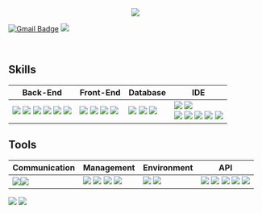 <div align=center>
  <img src = "https://capsule-render.vercel.app/api?type=waving&height=300&color=gradient&text=JeongKeun-Park"/>
</div>

[![Gmail Badge](https://img.shields.io/badge/Gmail-D14836?style=Social&logo=gmail&logoColor=white&link=mailto:parkjk9425@gmail.com)](mailto:parkjk9425@gmail.com) <span><a href="https://www.notion.so/1d17e0d1dfd880b0885ec8aeb7f38d08"><img src="https://img.shields.io/badge/Notion-%23000000.svg?style=Social&logo=notion&logoColor=white"/></span></a>



<br>

## Skills

| Back-End | Front-End | Database | IDE |
| --- | --- | --- | --- |
| <div align=center><span><img src="https://img.shields.io/badge/java-%23ED8B00.svg?style=Social&logo=openjdk&logoColor=white"/></span> <span><img src="https://img.shields.io/badge/-JSP-red"/></span> <span><img src="https://img.shields.io/badge/JSON-00000?style=Social&logo=JSON&logoColor=black"/></span>  <span><img src="https://img.shields.io/badge/SpringBoot-6DB33F?style=Social&logo=Spring&logoColor=black"/></span> <span><img src="https://img.shields.io/badge/python-3670A0?style=Social&logo=python&logoColor=ffdd54"/></span> <span><img src="https://img.shields.io/badge/FastAPI-005571?style=Social&logo=fastapi"/></span></div> | <span><img src="https://img.shields.io/badge/JavaScript-F7DF1E?style=Social&logo=JavaScript&logoColor=black"/></span> <span><img src="https://img.shields.io/badge/HTML-E34F26?style=Social&logo=HTML&logoColor=black"/></span> <span><img src="https://img.shields.io/badge/CSS-1572B6?style=Social&logo=CSS&logoColor=black"/></span> <span><img src="https://img.shields.io/badge/ThymeLeaf-005F0F?style=Social&logo=ThymeLeaf&logoColor=black"/></span> | <span><img src="https://img.shields.io/badge/Oracle-F80000.svg?style=Social&logo=mysql&logoColor=white"/></span> <span><img src="https://img.shields.io/badge/-MyBatis-orange"/></span> <span><img src="https://img.shields.io/badge/MySQL-%2300f.svg?style=Social&logo=mysql&logoColor=white"/></span> | <span><img src="https://img.shields.io/badge/Eclipse-2C2255.svg?style=Social&logo=Eclipse&logoColor=white"/></span> <span><img src="https://img.shields.io/badge/Visual%20Studio%20Code-007ACC.svg?style=Social&logo=Visual%20Studio%20Code&logoColor=white"/></span> <br> <span><img src="https://img.shields.io/badge/IntelliJ-000000.svg?style=Social&logo=IntelliJ%20IDEA&logoColor=white"/></span> <span><img src="https://img.shields.io/badge/-DBeaver-brightgreen"/></span> <span><img src="https://img.shields.io/badge/Sourcetree-0052CC.svg?style=Social&logo=Sourcetree&logoColor=white"/></span> <span><img src="https://img.shields.io/badge/Postman-FF6C37.svg?style=Social&logo=Postman&logoColor=white"/></span> <span><img src="https://img.shields.io/badge/pycharm-143?style=Social&logo=pycharm&logoColor=black&color=black&labelColor=green"/></span>|


## Tools

| Communication | Management | Environment | API |
| --- | --- | --- | --- |
| <span><img src="https://img.shields.io/badge/Slack-4A154B.svg?style=Social&logo=Slack&logoColor=white"/></span><span><img src="https://img.shields.io/badge/Discord-5865F2?style=Social&logo=Discord&logoColor=black"/></span> | <span><img src="https://img.shields.io/badge/Git-F05032?style=Social&logo=Git&logoColor=black"/></span> <span><img src="https://img.shields.io/badge/GitHub-181717?style=Social&logo=GitHub&logoColor=black"/></span> <span><img src="https://img.shields.io/badge/Gradle-02303A?style=Social&logo=Gradle&logoColor=black"/></span> <span><img src="https://img.shields.io/badge/-yml-brightgreen"/></span> | <img src="https://img.shields.io/badge/Tomcat-F8DC75?style=flat&logo=ApacheTomcat&logoColor=white" /> <img src="https://img.shields.io/badge/AWS-%23FF9900.svg?style=Social&logo=amazon-aws&logoColor=white" /> | <span><img src="https://img.shields.io/badge/-JDBC-blue"/> <span><img src="https://img.shields.io/badge/-KAKAO login-yellow"/></span> <span><img src="https://img.shields.io/badge/-REST-green"/></span> <span><img src="https://img.shields.io/badge/JDK-F80000.svg?style=Social"/></span> <span><img src="https://img.shields.io/badge/BootPay-000000.svg?style=Social"/></span> |





<div align=left>
<img src="https://github-readme-stats.vercel.app/api?username=JeongKeun-Park&show_icons=true">
<img src="https://github-readme-stats.vercel.app/api/top-langs/?username=JeongKeun-Park&layout=compact">
</div>
<br>
